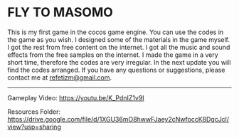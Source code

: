 # FLY TO MASOMO
This is my first game in the cocos game engine. You can use the codes in the game as you wish. I designed some of the materials in the game myself. I got the rest from free content on the internet. I got all the music and sound effects from the free samples on the internet. I made the game in a very short time, therefore the codes are very irregular. In the next update you will find the codes arranged. If you have any questions or suggestions, please contact me at refetizm@gmail.com.


------------

Gameplay Video: https://youtu.be/K_PdnIZ1v9I

Resources Folder: https://drive.google.com/file/d/1XGU36mO8hwwFJaey2cNwfoccK8DgcJcl/view?usp=sharing
